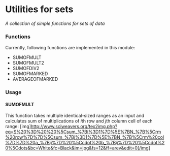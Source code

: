 # Utilities for sets
*A collection of simple functions for sets of data*

### Functions
Currently, following functions are implemented in this module:
 - SUMOFMULT
 - SUMOFMULT2
 - SUMOFDIV2
 - SUMOFMARKED
 - AVERAGEOFMARKED
 
### Usage

#### SUMOFMULT
This function takes multiple identical-sized ranges as an input and calculates sum of multiplications of *i*th row and *j*th column cell of each range:
[img]http://www.sciweavers.org/tex2img.php?eq=S%20%3D%20%20%5Csum_%7Bi%3D1%7D%5E%7BN_%7B%5Crm%20row%7D%7D%5Csum_%7Bj%3D1%7D%5E%7BN_%7B%5Crm%20col%7D%7D%20a_%7Bij%7D%20%5Ccdot%20b_%7Bij%7D%20%5Ccdot%20%5Cdots&bc=White&fc=Black&im=jpg&fs=12&ff=arev&edit=0[/img]
